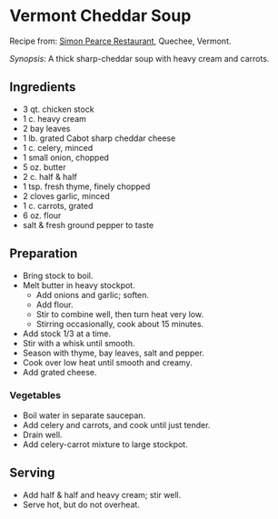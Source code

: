 # Vermont Cheddar Soup

Recipe from: [Simon Pearce Restaurant][spr], Quechee, Vermont.

[spr]: https://www.simonpearce.com/our-restaurant/

*Synopsis:* A thick sharp-cheddar soup with heavy cream and carrots.

<!-- Images should be 400px wide -->
<!-- TODO: ![image](../img/recipe-title.jpg) -->

## Ingredients

-  3 qt. chicken stock
-  1 c. heavy cream
-  2 bay leaves
-  1 lb. grated Cabot sharp cheddar cheese
-  1 c. celery, minced
-  1 small onion, chopped
-  5 oz. butter
-  2 c. half & half
-  1 tsp. fresh thyme, finely chopped
-  2 cloves garlic, minced
-  1 c. carrots, grated
-  6 oz. flour
-  salt & fresh ground pepper to taste


## Preparation

-  Bring stock to boil.
-  Melt butter in heavy stockpot.
   *  Add onions and garlic; soften.
   *  Add flour.
   *  Stir to combine well, then turn heat very low.
   *  Stirring occasionally, cook about 15 minutes.
-  Add stock 1/3 at a time.
-  Stir with a whisk until smooth.
-  Season with thyme, bay leaves, salt and pepper.
-  Cook over low heat until smooth and creamy.
-  Add grated cheese.

### Vegetables

-  Boil water in separate saucepan.
-  Add celery and carrots, and cook until just tender.
-  Drain well.
-  Add celery-carrot mixture to large stockpot.


## Serving

-  Add half & half and heavy cream; stir well.
-  Serve hot, but do not overheat.
